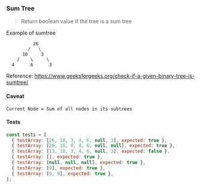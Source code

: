 <!-- excerpt -->
### Sum Tree
> Return boolean value if the tree is a sum tree

Example of sumtree
```
          26
        /   \
      10     3
    /    \     \
  4      6      3
```

<!-- /excerpt -->

Reference:
https://www.geeksforgeeks.org/check-if-a-given-binary-tree-is-sumtree/

#### Caveat
`Current Node = Sum of all nodes in its subtrees`

#### Tests

```js
const tests = [
  { testArray: [26, 10, 3, 4, 6, null, 3], expected: true },
  { testArray: [20, 10, 0, 4, 6, null, null], expected: true },
  { testArray: [13, 10, 3, 4, 6, null, 3], expected: false },
  { testArray: [], expected: true },
  { testArray: [null, null, null], expected: true },
  { testArray: [9], expected: true },
  { testArray: [9, 9], expected: true },
];
```
